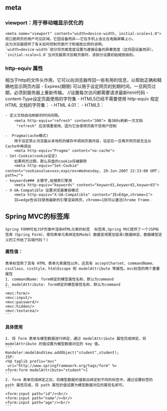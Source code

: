 ## meta
### viewport：用于移动端显示优化的
	<meta name="viewport" content="width=device-width, initial-scale=1.0">
	视口是网页的用户可见区域。它因设备而异——它在手机上会比在电脑屏幕上小。
	这为浏览器提供了有关如何控制页面尺寸和缩放比例的说明。
	`width=device-width`部分将页面宽度设置为遵循设备的屏幕宽度（这将因设备而异）。
	`initial-scale=1.0`当浏览器首次加载页面时，该部分设置初始缩放级别。

### http-equiv 属性
相当于http的文件头作用，它可以向浏览器传回一些有用的信息，以帮助正确和精确地显示网页内容
	-  Expires(期限)
		可以用于设定网页的到期时间。一旦网页过期，必须到服务器上重新传输。
		 <meta http-equiv="Expires" content="0">//设置每次访问都需要请求最新html代码
	- content-Type设定页面使用的字符集
		- HTML5已经不需要使用 http-equiv 规定 HTML 文档的字符集：
		-  HTML 4.01： <meta http-equiv="content-type" content="text/html; charset=UTF-8">
		-  HTML5： <meta charset="UTF-8">
		
	- 定义文档自动刷新的时间间隔。
		<meta http-equiv="refresh" content="300"> 每300s刷新一次文档
		 "refresh" 应该慎重使用，因为它会使得页面不受用户控制
	
	-  Pragma(cache模式)
		用于设定禁止浏览器从本地机的缓存中调阅页面内容，设定后一旦离开网页就无法从Cache中再调出
		<meta http-equiv="Pragma" content="no-cache"> 
	- Set-Cookie(cookie设定)
		如果网页过期，那么存盘的cookie将被删除
		<meta http-equiv="Set-Cookie" content="cookievalue=xxx;expires=Wednesday, 20-Jun-2007 22:33:00 GMT； path=/">
	- keywords### 关键字,给搜索引擎用
		<meta http-equiv="keywords" content="keyword1,keyword2,keyword3">
	- X-UA-Compatible 设置浏览器兼容模式
		<meta http-equiv="X-UA-Compatible" content="IE=Edge,chrome=1">
		IE=edge告诉IE使用最新的引擎渲染网页，chrome=1则可以激活Chrome Frame.

## Spring MVC的标签库
	Spring FORM可在JSP页面中渲染HTML元素的标签  标签库,Spring MVC提供了一个JSP标签库（Spring Form），使将表单元素绑定到Model 数据变得更加容易(数据绑定，数据模型定义的工作给了后端代码？)
	
#### 属性值：
	表单标签除了具有 HTML 表单元素属性以外，还具有 acceptCharset、commandName、cssClass、cssStyle、htmlEscape 和 modelAttribute 等属性。mvc标签的两个重要属性
	1. commandName: form绑定的模型属性名称，默认为command
	2. modelAttribute: form绑定的模型属性名称，默认为command
	```
	<mvc:form/>
	<mvc:input/>
	<mvc:password/>
	<mvc:hidden/>
	<mvc:textarea/>
	```
#### 具体使用
	1. 将 form 表单与模型数据进行绑定，通过 modelAttribute 属性完成绑定，将 modelAttribute 的值设置为模型数据对应的 key 值。
	```
	Handeler:modelAndView.addObject("student",student);
	JSP:
	<%@ taglib prefix="mvc"  uri="http://www.springframework.org/tags/form" %>
	<form:form modelAttribute="student">]
	```
	2. form 表单完成绑定之后，将模型数据的值取出绑定到不同的标签中，通过设置标签的 path 属性完成，将 path 属性的值设置为模型数据对应的属性名即可。
	```
	<form:input path="id"/><br/>
	<form:input path="name"/><br/>
	<form:input path="age"/><br/>
	```